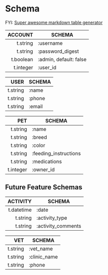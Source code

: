 # Schema

FYI: [Super awesome markdown table generator](https://www.tablesgenerator.com/markdown_tables)

|   ACCOUNT | SCHEMA                 |
|----------:|------------------------|
| t.string  | :username              |
| t.string  | :password_digest       |
| t.boolean | :admin, default: false |
| t.integer | :user_id               |

|     USER | SCHEMA |
|---------:|--------|
| t.string | :name  |
| t.string | :phone |
| t.string | :email |

|      PET  | SCHEMA                |
|----------:|-----------------------|
| t.string  | :name                 |
| t.string  | :breed                |
| t.string  | :color                |
| t.string  | :feeding_instructions |
| t.string  | :medications          |
| t.integer | :owner_id             |

## Future Feature Schemas

|   ACTIVITY | SCHEMA             |
|-----------:|--------------------|
| t.datetime | :date              |
| t.string   | :activity_type     |
| t.string   | :activity_comments |

|      VET | SCHEMA       |
|---------:|--------------|
| t.string | :vet_name    |
| t.string | :clinic_name |
| t.string | :phone       |
